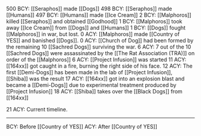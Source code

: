  500 BCY: [[Seraphos]] made [[Dogs]]
 498 BCY: [[Seraphos]] made [[Humans]]
 497 BCY: [[Humans]] made [[Ice Cream]]
 2 BCY: [[Malphoros]] killed [[Seraphos]] and obtained [[Godhood]]
 1 BCY: [[Malphoros]] took away [[Ice Cream]] from [[Dogs]] and [[Humans]]
 1 BCY: [[Dogs]] fought [[Malphoros]] in war, but lost.
 0 ACY: [[Malphoros]] made [[Country of YES]] and banished [[Dogs]]. 
 0 ACY: [[Church of Dog]] had been formed by the remaining 10 [[Sachred Dogs]] surviving the war.
 6 ACY: 7 out of the 10 [[Sachred Dogs]] were assassinated by the [[The Rat Association (TRA)]] on order of the [[Malphoros]]
 6 ACY: [[Project Infusion]] was started
 11 ACY: [[164xx]] got caught in a fire, burning the right side of his face.
 12 ACY: The first [[Demi-Dogs]] has been made in the lab of [[Project Infusion]], [[Shiba]] was the result
 17 ACY: [[164xx]] got into an explosion blast and became a [[Demi-Dogs]] due to experimental treatment produced by [[Project Infusion]]
 18 ACY: [[Shiba]] takes over the [[Black Dogs]] from [[164xx]]
 
 21 ACY: Current timeline.
 

---

BCY: Before [[Country of YES]]
ACY: After [[Country of YES]]
